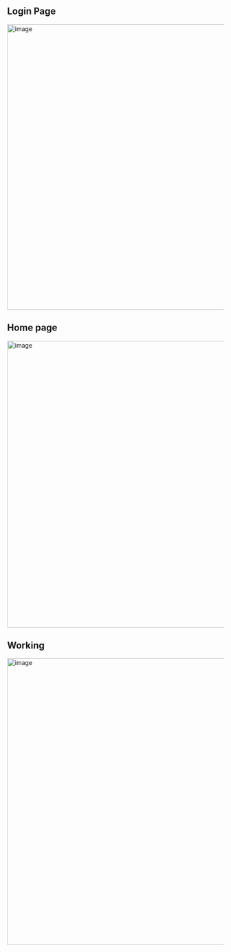 ## Login Page
<img width="662" alt="image" src="https://github.com/jasonfelix23/Chat-support/assets/61311125/42a55770-7dec-49c7-8155-adefb105d947">


## Home page
<img width="665" alt="image" src="https://github.com/jasonfelix23/Chat-support/assets/61311125/1f3c3198-4e85-496c-8b18-3c2d60fab8e6">

## Working
<img width="665" alt="image" src="https://github.com/jasonfelix23/Chat-support/assets/61311125/9732b359-f50a-4d74-9b92-1b8f4d73e36b">
